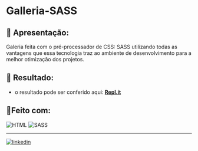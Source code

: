 # Galleria-SASS


## 📝 Apresentação:
Galeria feita com o pré-processador de CSS: SASS utilizando todas as vantagens que essa tecnologia traz ao ambiente de desenvolvimento para a melhor otimização dos projetos.


## 🎨 Resultado:
- o resultado pode ser conferido aqui: [**Repl.it**](https://iuriluna.github.io/Galleria---SASS/#) 

## 🔨Feito com:

<img src="https://img.shields.io/badge/HTML5-E34F26?style=for-the-badge&logo=html5&logoColor=white" alt="HTML">
<img src="https://img.shields.io/badge/SASS-1572B6?style=for-the-badge&logo=sass&logoColor=white" alt="SASS">


----

[![linkedin](https://img.shields.io/badge/LinkedIn-0077B5?style=for-the-badge&logo=linkedin&logoColor=white)](https://www.linkedin.com/in/iuri-klimaschenski-luna/)

